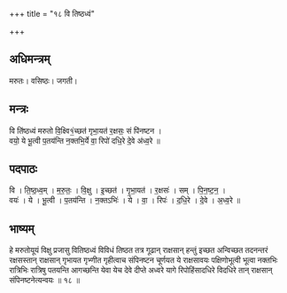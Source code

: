 +++
title = "१८ वि तिष्ठध्वं"

+++
## अधिमन्त्रम्
मरुतः। वसिष्ठः। जगती।

## मन्त्रः
वि ति॑ष्ठध्वं मरुतो वि॒क्ष्वि१॒॑च्छत॑ गृभा॒यत॑ र॒क्षसः॒ सं पि॑नष्टन ।  
वयो॒ ये भू॒त्वी प॒तय॑न्ति न॒क्तभि॒र्ये वा॒ रिपो॑ दधि॒रे दे॒वे अ॑ध्व॒रे ॥

## पदपाठः
वि । ति॒ष्ठ॒ध्व॒म् । म॒रु॒तः॒ । वि॒क्षु । इ॒च्छत॑ । गृ॒भा॒यत॑ । र॒क्षसः॑ । सम् । पि॒न॒ष्ट॒न॒ ।  
वयः॑ । ये । भू॒त्वी । प॒तय॑न्ति । न॒क्तऽभिः॑ । ये । वा॒ । रिपः॑ । द॒धि॒रे । दे॒वे । अ॒ध्व॒रे ॥

## भाष्यम्
हे मरुतोयूयं विक्षु प्रजासु वितिष्ठध्वं विविधं तिष्ठत तत्र गूढान् राक्षसान् हन्तुं इच्छत अन्विच्छत तदनन्तरं रक्षसस्तान् राक्षसान् गृभायत गृभ्णीत गृहीत्वाच संपिनष्टन चूर्णयत ये राक्षसावयः पक्षिणोभूत्वी भूत्वा नक्तभिः रात्रिभिः रात्रिषु पतयन्ति आगच्छन्ति येवा येच देवे दीप्ते अध्वरे यागे रिपोहिंसादधिरे विदधिरे तान् राक्षसान् संपिनष्टनेत्यन्वयः ॥ १८ ॥